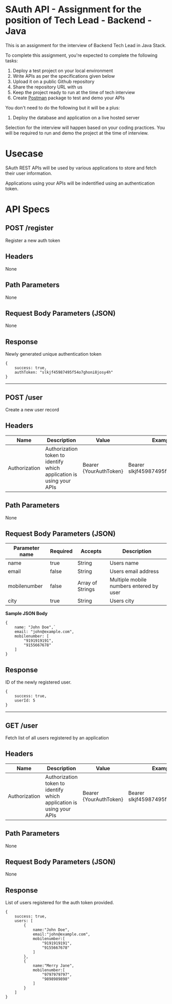 # SAuth API - Assignment for the position of Tech Lead - Backend - Java

This is an assignment for the interview of Backend Tech Lead in Java Stack. 

To complete this assignment, you're expected to complete the following tasks:

1. Deploy a test project on your local environment
2. Write APIs as per the specifications given below
3. Upload it on a public Github repository
4. Share the repository URL with us
5. Keep the project ready to run at the time of tech interview
6. Create [Postman](https://www.postman.com/) package to test and demo your APIs

You don't need to do the following but it will be a plus: 
1. Deploy the database and application on a live hosted server

Selection for the interview will happen based on your coding practices. You will be required to run and demo the project at the time of interview.


# Usecase

SAuth REST APIs will be used by various applications to store and fetch their user information. 

Applications using your APIs will be indentified using an authentication token. 

# API Specs

## **POST /register**

Register a new auth token

## Headers

None

## Path Parameters

None

## Request Body Parameters (JSON)

None

## Response

Newly generated unique authentication token

```
{      
    success: true,   
    authToken: "slkjf45987495f54o7ghoni8josy4h"     
}
```
  
---
## POST /user

Create a new user record

## Headers

| Name | Description | Value | Example Value |
|---|---|---|---|
| Authorization | Authorization token to identify which application is using your APIs | Bearer {YourAuthToken} | Bearer slkjf45987495f54o7ghoni8josy4h |

## Path Parameters

None

## Request Body Parameters (JSON)

| Parameter name | Required | Accepts | Description | 
|----|----|----|----|
| name | true | String | Users name | 
| email | false | String | Users email address | 
| mobilenumber | false | Array of Strings | Multiple mobile numbers entered by user |
| city | true | String | Users city |

**Sample JSON Body**
```
{
    name: "John Doe",`  
    email: "john@example.com",
    mobilenumber: [
        "9191919191",
        "9155667678"
    ]  
}
```
## Response

ID of the newly registered user.

```
{
    success: true,  
    userId: 5  
}
```


---
## GET /user

Fetch list of all users registered by an application

## Headers

| Name | Description | Value | Example Value |
|---|---|---|---|
| Authorization | Authorization token to identify which application is using your APIs | Bearer {YourAuthToken} | Bearer slkjf45987495f54o7ghoni8josy4h |

## Path Parameters
None

## Request Body Parameters (JSON)
None


## Response

List of users registered for the auth token provided. 

```
{
    success: true,  
    users: [
        {  
            name:"John Doe",  
            email:"john@example.com",   
            mobilenumber:[
                "9191919191",
                "9155667678"
            ]   
        },  
        {  
            name:"Merry Jane",     
            mobilenumber:[
                "9797979797",
                "9898989898"
            ]   
        }  
    ]  
}

